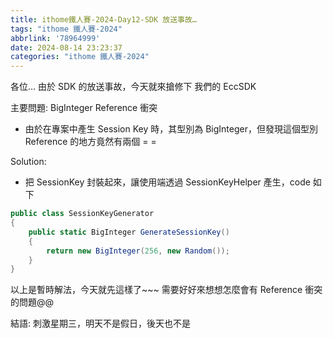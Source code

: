 ```yaml
---
title: ithome鐵人賽-2024-Day12-SDK 放送事故…
tags: "ithome 鐵人賽-2024"
abbrlink: '78964999'
date: 2024-08-14 23:23:37
categories: "ithome 鐵人賽-2024"
---
```


各位... 由於 SDK 的放送事故，今天就來搶修下 我們的 EccSDK
<!--more-->

主要問題: BigInteger Reference 衝突

- 由於在專案中產生 Session Key 時，其型別為 BigInteger，但發現這個型別 Reference 的地方竟然有兩個 = =

Solution:

- 把 SessionKey 封裝起來，讓使用端透過 SessionKeyHelper 產生，code 如下



```csharp
public class SessionKeyGenerator
{
    public static BigInteger GenerateSessionKey()
    {
        return new BigInteger(256, new Random());
    }
}
```

以上是暫時解法，今天就先這樣了~~~ 需要好好來想想怎麼會有 Reference 衝突的問題@@

結語: 刺激星期三，明天不是假日，後天也不是
